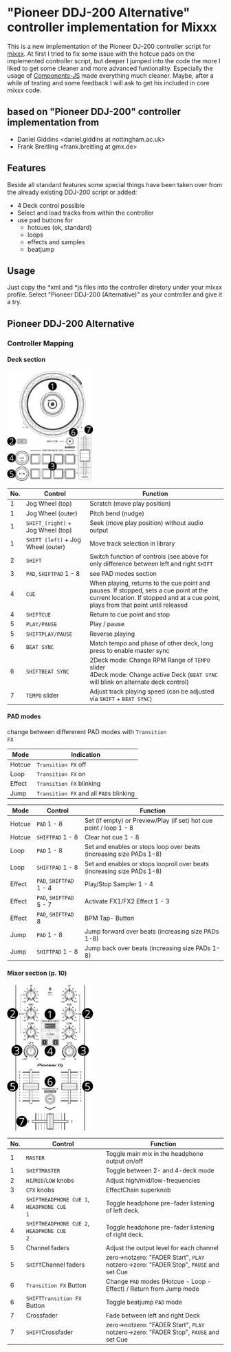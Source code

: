 # "Pioneer DDJ-200 Alternative" controller implementation for Mixxx

This is a new impĺementation of the Pioneer DJ-200 controller script for [mixxx](https://github.com/mixxxdj/mixxx). At first I tried to fix some issue with the hotcue pads on the implemented controller script, but deeper I jumped into the code the more I liked to get some cleaner and more advanced funtionality. Especially the usage of [Components-JS](https://github.com/mixxxdj/mixxx/wiki/Components-JS) made everything much cleaner. Maybe, after a while of testing and some feedback I will ask to get his included in core mixxx code.

## based on "Pioneer DDJ-200" controller implementation from

 * Daniel Giddins <daniel.giddins at nottingham.ac.uk>
 * Frank Breitling <frank.breitling at gmx.de>

## Features

Beside all standard features some special things have been taken over from the already existing DDJ-200 script or added:

- 4 Deck control possible
- Select and load tracks from within the controller
- use pad buttons for
  - hotcues (ok, standard)
  - loops
  - effects and samples
  - beatjump

## Usage

Just copy the *xml and *js files into the controller diretory under your mixxx profile. Select "Pioneer DDJ-200 (Alternative)" as your controller and give it a try.

## Pioneer DDJ-200 Alternative

### Controller Mapping

#### Deck section

[<img src="img/pioneer_ddj_200_decks.svg" width="200">](img/pioneer_ddj_200_decks.svg)

| No. | Control | Function |
| ---- | ---- | ---- |
| 1 | Jog Wheel (top)                               | Scratch (move play position) |
| 1 | Jog Wheel (outer)                             | Pitch bend (nudge) |
| 1 | <code>SHIFT_(right)</code> + Jog Wheel (top)  | Seek (move play position) without audio output |
| 1 | <code>SHIFT (left)</code> + Jog Wheel (outer) | Move track selection in library |
| 2 | <code>SHIFT</code> | Switch function of controls (see above for only difference between left and right <code>SHIFT</code> |
| 3 | <code>PAD</code>, <code>SHIFT</code><code>PAD</code> 1 - 8 | see PAD modes section |
| 4 | <code>CUE</code> | When playing, returns to the cue point and pauses. If stopped, sets a cue point at the current location. If stopped and at a cue point, plays from that point until released |
| 4 | <code>SHIFT</code><code>CUE</code> | Return to cue point and stop |
| 5 | <code>PLAY/PAUSE</code> | Play / pause |
| 5 | <code>SHIFT</code><code>PLAY/PAUSE</code> | Reverse playing |
| 6 | <code>BEAT SYNC</code> | Match tempo and phase of other deck, long press to enable master sync |
| 6 | <code>SHIFT</code><code>BEAT SYNC</code> | 2Deck mode: Change RPM Range of <code>TEMPO</code> slider<br/>4Deck mode: Change active Deck (<code>BEAT SYNC</code> will blink on alternate deck control) |
| 7 | <code>TEMPO</code> slider                     | Adjust track playing speed (can be adjusted via <code>SHIFT</code> + <code>BEAT SYNC</code>) |

#### PAD modes

change between differerent PAD modes with <code>Transition FX</code>

| Mode | Indication |
| ---- | ---- |
| Hotcue | <code>Transition FX</code> off |
| Loop | <code>Transition FX</code> on |
| Effect | <code>Transition FX</code> blinking |
| Jump | <code>Transition FX</code> and all <code>PAD</code>s blinking |
 
| Mode | Control | Function |
| ---- | ---- | ---- |
| Hotcue | <code>PAD</code> 1 - 8 | Set (if empty) or Preview/Play (if set) hot cue point / loop 1 - 8 |
| Hotcue | <code>SHIFT</code><code>PAD</code> 1 - 8 | Clear hot cue 1 - 8 |
| Loop | <code>PAD</code> 1 - 8 | Set and enables or stops loop over beats (increasing size PADs 1-8) |
| Loop | <code>SHIFT</code><code>PAD</code> 1 - 8 | Set and enables or stops looproll over beats (increasing size PADs 1-8) |
| Effect | <code>PAD</code>, <code>SHIFT</code><code>PAD</code> 1 - 4 | Play/Stop Sampler 1 - 4 |
| Effect | <code>PAD</code>, <code>SHIFT</code><code>PAD</code> 5 - 7 | Activate FX1/FX2 Effect 1 - 3 |
| Effect | <code>PAD</code>, <code>SHIFT</code><code>PAD</code> 8 | BPM Tap- Button |
| Jump | <code>PAD</code> 1 - 8 | Jump forward over beats (increasing size PADs 1-8) |
| Jump | <code>SHIFT</code><code>PAD</code> 1 - 8 | Jump back over beats (increasing size PADs 1-8) |

#### Mixer section (p. 10)

[<img src="img/pioneer_ddj_200_mixer.svg" width="200">](img/pioneer_ddj_200_mixer.svg)

| No. | Control | Function |
| ------------------------------------------------- | ----------------------------- | ------ |
| 1 | <code>MASTER</code> | Toggle main mix in the headphone output on/off
| 1 | <code>SHIFT</code><code>MASTER</code> | Toggle between 2- and 4-deck mode
| 2 | <code>HI</code>/<code>MID</code>/<code>LOW</code> knobs | Adjust high/mid/low-frequencies
| 3 | <code>CFX</code> knobs                                   | EffectChain superknob
| 4 | <code>SHIFT</code><code>HEADPHONE CUE 1</code>, <code>HEADPHONE CUE 1</code> | Toggle headphone pre-fader listening of left deck.
| 4 | <code>SHIFT</code><code>HEADPHONE CUE 2</code>, <code>HEADPHONE CUE 2</code> | Toggle headphone pre-fader listening of right deck.
| 5 | Channel faders                                         | Adjust the output level for each channel
| 5 | <code>SHIFT</code>Channel faders                       | zero->notzero: "FADER Start", <code>PLAY</code><br />notzero->zero: "FADER Stop", <code>PAUSE</code> and set Cue<br /> |
| 6 | <code>Transition FX</code> Button | Change <code>PAD</code> modes (Hotcue - Loop - Effect) / Return from Jump mode
| 6 | <code>SHIFT</code><code>Transition FX</code> Button | Toggle beatjump <code>PAD</code> mode
| 7 | Crossfader | Fade between left and right Deck |
| 7 | <code>SHIFT</code>Crossfader | zero->notzero: "FADER Start", <code>PLAY</code><br />notzero->zero: "FADER Stop", <code>PAUSE</code> and set Cue<br /> |
